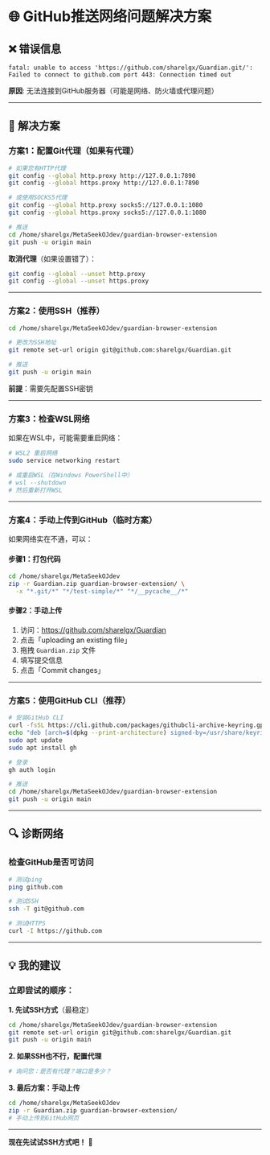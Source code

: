 # 🌐 GitHub推送网络问题解决方案

## ❌ 错误信息

```
fatal: unable to access 'https://github.com/sharelgx/Guardian.git/': 
Failed to connect to github.com port 443: Connection timed out
```

**原因**: 无法连接到GitHub服务器（可能是网络、防火墙或代理问题）

---

## 🔧 解决方案

### 方案1：配置Git代理（如果有代理）

```bash
# 如果您有HTTP代理
git config --global http.proxy http://127.0.0.1:7890
git config --global https.proxy http://127.0.0.1:7890

# 或使用SOCKS5代理
git config --global http.proxy socks5://127.0.0.1:1080
git config --global https.proxy socks5://127.0.0.1:1080

# 推送
cd /home/sharelgx/MetaSeekOJdev/guardian-browser-extension
git push -u origin main
```

**取消代理**（如果设置错了）：
```bash
git config --global --unset http.proxy
git config --global --unset https.proxy
```

---

### 方案2：使用SSH（推荐）

```bash
cd /home/sharelgx/MetaSeekOJdev/guardian-browser-extension

# 更改为SSH地址
git remote set-url origin git@github.com:sharelgx/Guardian.git

# 推送
git push -u origin main
```

**前提**：需要先配置SSH密钥

---

### 方案3：检查WSL网络

如果在WSL中，可能需要重启网络：

```bash
# WSL2 重启网络
sudo service networking restart

# 或重启WSL（在Windows PowerShell中）
# wsl --shutdown
# 然后重新打开WSL
```

---

### 方案4：手动上传到GitHub（临时方案）

如果网络实在不通，可以：

#### 步骤1：打包代码

```bash
cd /home/sharelgx/MetaSeekOJdev
zip -r Guardian.zip guardian-browser-extension/ \
  -x "*.git/*" "*/test-simple/*" "*/__pycache__/*"
```

#### 步骤2：手动上传

1. 访问：https://github.com/sharelgx/Guardian
2. 点击「uploading an existing file」
3. 拖拽 `Guardian.zip` 文件
4. 填写提交信息
5. 点击「Commit changes」

---

### 方案5：使用GitHub CLI（推荐）

```bash
# 安装GitHub CLI
curl -fsSL https://cli.github.com/packages/githubcli-archive-keyring.gpg | sudo dd of=/usr/share/keyrings/githubcli-archive-keyring.gpg
echo "deb [arch=$(dpkg --print-architecture) signed-by=/usr/share/keyrings/githubcli-archive-keyring.gpg] https://cli.github.com/packages stable main" | sudo tee /etc/apt/sources.list.d/github-cli.list > /dev/null
sudo apt update
sudo apt install gh

# 登录
gh auth login

# 推送
cd /home/sharelgx/MetaSeekOJdev/guardian-browser-extension
git push -u origin main
```

---

## 🔍 诊断网络

### 检查GitHub是否可访问

```bash
# 测试ping
ping github.com

# 测试SSH
ssh -T git@github.com

# 测试HTTPS
curl -I https://github.com
```

---

## 💡 我的建议

### 立即尝试的顺序：

**1. 先试SSH方式**（最稳定）
```bash
cd /home/sharelgx/MetaSeekOJdev/guardian-browser-extension
git remote set-url origin git@github.com:sharelgx/Guardian.git
git push -u origin main
```

**2. 如果SSH也不行，配置代理**
```bash
# 询问您：是否有代理？端口是多少？
```

**3. 最后方案：手动上传**
```bash
cd /home/sharelgx/MetaSeekOJdev
zip -r Guardian.zip guardian-browser-extension/
# 手动上传到GitHub网页
```

---

**现在先试试SSH方式吧！** 🚀

